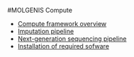 #MOLGENIS Compute

* [Compute framework overview](01_compute_introduction.md)
* [Imputation pipeline](02_compute_imputation.md)
* [Next-generation sequencing pipeline](03_compute_ngs.md)
* [Installation of required sofware](04_installation_of_tools.md)
